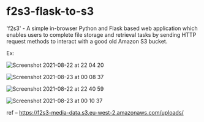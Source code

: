 # f2s3-flask-to-s3
'f2s3' - A simple in-browser Python and Flask based web application which enables users to complete file storage and retrieval tasks by sending HTTP request methods to interact with a good old Amazon S3 bucket. 

Ex: 

![Screenshot 2021-08-22 at 22 04 20](https://user-images.githubusercontent.com/23433005/130372514-50c60ebb-12e4-440e-a0a6-2bf796f2fa51.png)

![Screenshot 2021-08-23 at 00 08 37](https://user-images.githubusercontent.com/23433005/130372921-7c0ef671-a1d0-4c96-aee2-e4d69d160c76.png)

![Screenshot 2021-08-22 at 22 40 59](https://user-images.githubusercontent.com/23433005/130370844-f70d495b-c1cb-4cbc-bf20-07c702fcbf2b.png)

![Screenshot 2021-08-23 at 00 10 37](https://user-images.githubusercontent.com/23433005/130372966-3e2434d4-bacb-4d92-9820-7342aecac7d2.png)

ref – https://f2s3-media-data.s3.eu-west-2.amazonaws.com/uploads/



